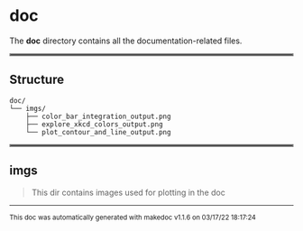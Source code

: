 # doc

The **doc** directory contains all the documentation-related files.
<hr style="border:2px solid gray"> </hr>

## Structure 
```
doc/
└── imgs/
    ├── color_bar_integration_output.png
    ├── explore_xkcd_colors_output.png
    └── plot_contour_and_line_output.png
```

<hr style="border:2px solid gray"> </hr>

## imgs
>
>This dir contains images used for plotting in the doc
---




<sub>This doc was automatically generated with makedoc v1.1.6 on  03/17/22 18:17:24 